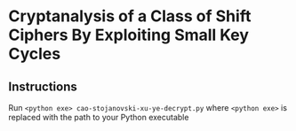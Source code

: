 # Cryptanalysis of a Class of Shift Ciphers By Exploiting Small Key Cycles

## Instructions

Run `<python exe> cao-stojanovski-xu-ye-decrypt.py` where `<python exe>` is replaced with the path to your Python executable
